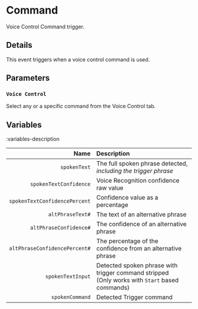 # Command
Voice Control Command trigger.

## Details
This event triggers when a voice control command is used.

## Parameters
### `Voice Control`
Select any or a specific command from the Voice Control tab.

## Variables
:variables-description

Name | Description
----:|:------------
`spokenText` | The full spoken phrase detected, *including the trigger phrase*
`spokenTextConfidence` | Voice Recognition confidence raw value
`spokenTextConfidencePercent` | Confidence value as a percentage
`altPhraseText#` | The text of an alternative phrase
`altPhraseConfidence#` | The confidence of an alternative phrase
`altPhraseConfidencePercent#` | The percentage of the confidence from an alternative phrase
`spokenTextInput` | Detected spoken phrase with trigger command stripped <br> (Only works with `Start` based commands)
`spokenCommand` | Detected Trigger command